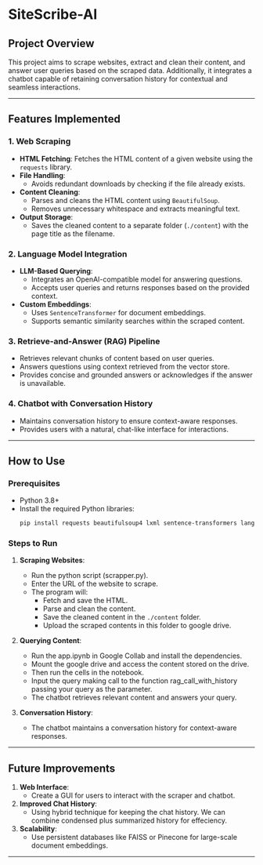 # SiteScribe-AI

## **Project Overview**
This project aims to scrape websites, extract and clean their content, and answer user queries based on the scraped data. Additionally, it integrates a chatbot capable of retaining conversation history for contextual and seamless interactions.

---

## **Features Implemented**

### 1. **Web Scraping**
- **HTML Fetching**: Fetches the HTML content of a given website using the `requests` library.
- **File Handling**:
  - Avoids redundant downloads by checking if the file already exists.
- **Content Cleaning**:
  - Parses and cleans the HTML content using `BeautifulSoup`.
  - Removes unnecessary whitespace and extracts meaningful text.
- **Output Storage**:
  - Saves the cleaned content to a separate folder (`./content`) with the page title as the filename.

### 2. **Language Model Integration**
- **LLM-Based Querying**:
  - Integrates an OpenAI-compatible model for answering questions.
  - Accepts user queries and returns responses based on the provided context.
- **Custom Embeddings**:
  - Uses `SentenceTransformer` for document embeddings.
  - Supports semantic similarity searches within the scraped content.

### 3. **Retrieve-and-Answer (RAG) Pipeline**
- Retrieves relevant chunks of content based on user queries.
- Answers questions using context retrieved from the vector store.
- Provides concise and grounded answers or acknowledges if the answer is unavailable.

### 4. **Chatbot with Conversation History**
- Maintains conversation history to ensure context-aware responses.
- Provides users with a natural, chat-like interface for interactions.

---

## **How to Use**

### **Prerequisites**
- Python 3.8+
- Install the required Python libraries:
  ```bash
  pip install requests beautifulsoup4 lxml sentence-transformers langchain-community langchain-core langchain-google-vertexai
  ```

### **Steps to Run**
1. **Scraping Websites**:
   - Run the python script (scrapper.py).
   - Enter the URL of the website to scrape.
   - The program will:
     - Fetch and save the HTML.
     - Parse and clean the content.
     - Save the cleaned content in the `./content` folder.
     - Upload the scraped contents in this folder to google drive.

2. **Querying Content**:
   - Run the app.ipynb in Google Collab and install the dependencies.
   - Mount the google drive and access the content stored on the drive.
   - Then run the cells in the notebook.
   - Input the query making call to the function rag_call_with_history passing your query as the parameter.
   - The chatbot retrieves relevant content and answers your query.

3. **Conversation History**:
   - The chatbot maintains a conversation history for context-aware responses.
---


## **Future Improvements**
1. **Web Interface**:
   - Create a GUI for users to interact with the scraper and chatbot.
2. **Improved Chat History**:
   - Using hybrid technique for keeping the chat history. We can combine condensed plus summarized history for effeciency.
4. **Scalability**:
   - Use persistent databases like FAISS or Pinecone for large-scale document embeddings.

---
